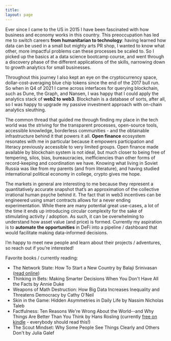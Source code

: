 ```yaml
---
title: 
layout: page
---
```


Ever since I came to the US in 2015 I have been fascinated with how business and economy works in this country. This preoccupation has led me to switch careers **from humanitarian to technology**: having learned how data can be used in a small but mighty arts PR shop, I wanted to know what other, more impactful problems can these processes be scaled to. So I picked up the basics at a data science bootcamp course, and went through a discovery phase of the different applications of the skills, narrowing down to growth analytics for small businesses. 

Throughout this journey I also kept an eye on the cryptocurrency space, dollar-cost-averaging blue chip tokens since the end of the 2017 bull run. So when in Q4 of 2021 I came across interfaces for querying blockchain, such as Dune, the Graph, and Nansen, I was happy that I could apply the analytics stack of **web2 to web3**. Blockchain is a database of sorts, after all, so I was happy to upgrade my passive investment approach with on-chain analytics sleuthing. 

The common thread that guided me through finding my place in the tech world was the striving for the transparent processes, open-source tools, accessible knowledge, borderless communities - and the obtainable infrastructure behind it that powers it all. **Open finance** ecosystem resonates with me in particular because it empowers participation and literacy previously accessible to very limited groups. Open finance made available by blockchain system is not ideal, but much closer to being free of tempering, silos, bias, bureaucracies, inefficiencies than other forms of record-keeping and coordination we have. Knowing what living in Soviet Russia was like from my parents (and from literature), and having studied international political economy in college, crypto gives me hope.

The markets in general are interesting to me because they represent a quantitatively accurate snapshot that’s an approximation of the collective irrational human psyche behind it. The fact that in web3 incentives can be engineered using smart contracts allows for a never ending experimentation. While there are many potential great use-cases, a lot of the time it ends up introducing circular complexity for the sake of stimulating activity / adoption. As such, it can be overwhelming to understand how asset value (and price) is formed. Currently my aspiration is to **automate the opportunities** in DeFi into a pipeline / dashboard that would facilitate making data-informed decisions. 

I’m happy to meet new people and learn about their projects / adventures, so reach out if you’re interested!

Favorite books / currently reading: 
- The Network State: How To Start a New Country by Balaji Srinivasan ([read online](https://thenetworkstate.com/))
- Thinking in Bets: Making Smarter Decisions When You Don't Have All the Facts by Annie Duke
- Weapons of Math Destruction: How Big Data Increases Inequality and Threatens Democracy by Cathy O'Neil 
- Skin in the Game: Hidden Asymmetries in Daily Life by Nassim Nicholas Taleb
- Factfulness: Ten Reasons We're Wrong About the World--and Why Things Are Better Than You Think by Hans Rosling (currently [free on kindle](https://www.amazon.com/Factfulness-Reasons-World-Things-Better-ebook/dp/B0756J1LLV/ref=sr_1_1?crid=G5SGLCXLEXMF&keywords=factfullness&qid=1658768008&s=digital-text&sprefix=factfullness%2Cdigital-text%2C99&sr=1-1) - everybody should read this!)
- The Scout Mindset: Why Some People See Things Clearly and Others Don't by Julia Galef 

